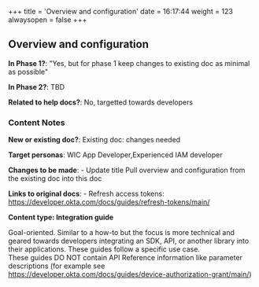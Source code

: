 +++
title = 'Overview and configuration'
date = 16:17:44
weight = 123
alwaysopen = false
+++

## Overview and configuration

**In Phase 1?**: "Yes, but for phase 1 keep changes to existing doc as minimal as possible"

**In Phase 2?**: TBD

**Related to help docs?**: No, targetted towards developers



### Content Notes

**New or existing doc?**: Existing doc: changes needed

**Target personas**: WIC App Developer,Experienced IAM developer

**Changes to be made**: - Update title
Pull overview and configuration from the existing doc into this doc

**Links to original docs**: - Refresh access tokens: https://developer.okta.com/docs/guides/refresh-tokens/main/

**Content type: Integration guide**

Goal-oriented. Similar to a how-to but the focus is more technical and geared towards developers integrating an SDK, API, or another library into their applications. 
These guides follow a specific use case.  
These guides DO NOT contain API Reference information like parameter descriptions (for example see https://developer.okta.com/docs/guides/device-authorization-grant/main/)



